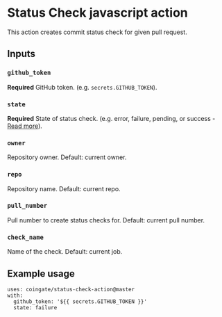 # Status Check javascript action

This action creates commit status check for given pull request.

## Inputs

### `github_token`

**Required** GitHub token. (e.g. `secrets.GITHUB_TOKEN`).

### `state`

**Required** State of status check. (e.g. error, failure, pending, or success - [Read more](https://docs.github.com/en/free-pro-team@latest/rest/reference/repos#create-a-commit-status--parameters)).

### `owner`

Repository owner. Default: current owner.

### `repo`

Repository name. Default: current repo.

### `pull_number`

Pull number to create status checks for. Default: current pull number.

### `check_name`

Name of the check. Default: current job.

## Example usage

```
uses: coingate/status-check-action@master
with:
  github_token: '${{ secrets.GITHUB_TOKEN }}'
  state: failure
```